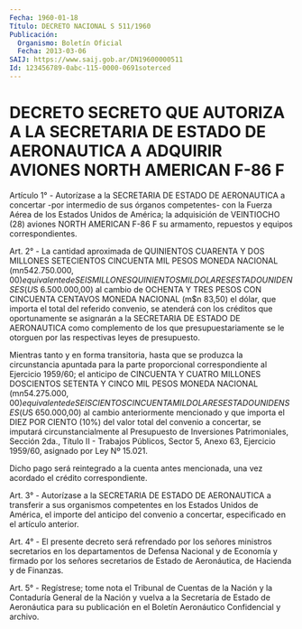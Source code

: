 ```yaml
---
Fecha: 1960-01-18
Título: DECRETO NACIONAL S 511/1960
Publicación:
  Organismo: Boletín Oficial
  Fecha: 2013-03-06
SAIJ: https://www.saij.gob.ar/DN19600000511
Id: 123456789-0abc-115-0000-0691soterced
---
```

# DECRETO SECRETO QUE AUTORIZA A LA SECRETARIA DE ESTADO DE AERONAUTICA A ADQUIRIR AVIONES NORTH AMERICAN F-86 F

<a id="1"></a>
Artículo 1° - Autorízase a la SECRETARIA DE ESTADO DE AERONAUTICA a concertar -por intermedio de sus órganos competentes- con la Fuerza Aérea de los Estados Unidos de América; la adquisición de VEINTIOCHO (28) aviones NORTH AMERICAN F-86 F su armamento, repuestos y equipos correspondientes.

<a id="2"></a>
Art. 2° - La cantidad aproximada de QUINIENTOS CUARENTA Y DOS MILLONES SETECIENTOS CINCUENTA MIL PESOS MONEDA NACIONAL (m$n 542.750.000,00) equivalente de SEIS MILLONES QUINIENTOS MIL DOLARES ESTADOUNIDENSES (U$S 6.500.000,00) al cambio de OCHENTA Y TRES PESOS CON CINCUENTA CENTAVOS MONEDA NACIONAL (m$n 83,50) el dólar, que importa el total del referido convenio, se atenderá con los créditos que oportunamente se asignarán a la SECRETARIA DE ESTADO DE AERONAUTICA como complemento de los que presupuestariamente se le otorguen por las respectivas leyes de presupuesto.

Mientras tanto y en forma transitoria, hasta que se produzca la circunstancia apuntada para la parte proporcional correspondiente al Ejercicio 1959/60; el anticipo de CINCUENTA Y CUATRO MILLONES DOSCIENTOS SETENTA Y CINCO MIL PESOS MONEDA NACIONAL (m$n 54.275.000,00) equivalente de SEISCIENTOS CINCUENTA MIL DOLARES ESTADOUNIDENSES (U$S 650.000,00) al cambio anteriormente mencionado y que importa el DIEZ POR CIENTO (10%) del valor total del convenio a concertar, se imputará circunstancialmente al Presupuesto de Inversiones Patrimoniales, Sección 2da., Título II - Trabajos Públicos, Sector 5, Anexo 63, Ejercicio 1959/60, asignado por Ley Nº 15.021.

Dicho pago será reintegrado a la cuenta antes mencionada, una vez acordado el crédito correspondiente.

<a id="3"></a>
Art. 3° - Autorízase a la SECRETARIA DE ESTADO DE AERONAUTICA a transferir a sus organismos competentes en los Estados Unidos de América, el importe del anticipo del convenio a concertar, especificado en el artículo anterior.

<a id="4"></a>
Art. 4° - El presente decreto será refrendado por los señores ministros secretarios en los departamentos de Defensa Nacional y de Economía y firmado por los señores secretarios de Estado de Aeronáutica, de Hacienda y de Finanzas.

<a id="5"></a>
Art. 5° - Regístrese; tome nota el Tribunal de Cuentas de la Nación y la Contaduría General de la Nación y vuelva a la Secretaría de Estado de Aeronáutica para su publicación en el Boletín Aeronáutico Confidencial y archivo.
